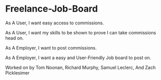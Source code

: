 # Freelance-Job-Board

As A User, I want easy access to commissions.

As A User, I want my skills to be shown to prove I can take commissions head on.

As A Employer, I want to post commissions.

As A Employer, I want a easy and User-Friendly Job board to post on.









Worked on by Tom Noonan, Richard Murphy, Samuel Leclerc, And Zach Picklesimer